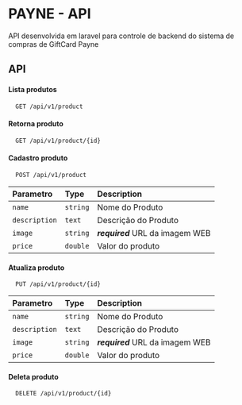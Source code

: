 
# PAYNE - API

API desenvolvida em laravel para controle de backend do sistema de compras de GiftCard Payne 


## API

#### Lista produtos

```http
  GET /api/v1/product
```
#### Retorna produto

```http
  GET /api/v1/product/{id}
```

#### Cadastro produto

```http
  POST /api/v1/product
```

| Parametro | Type     | Description                |
| :-------- | :------- | :------------------------- |
| `name` | `string` | Nome do Produto |
| `description` | `text` | Descrição do Produto |
| `image` | `string` | ***required*** URL da imagem WEB |
| `price` | `double` | Valor do produto |

#### Atualiza produto

```http
  PUT /api/v1/product/{id}
```

| Parametro | Type     | Description                |
| :-------- | :------- | :------------------------- |
| `name` | `string` | Nome do Produto |
| `description` | `text` | Descrição do Produto |
| `image` | `string` | ***required*** URL da imagem WEB |
| `price` | `double` | Valor do produto |

#### Deleta produto

```http
  DELETE /api/v1/product/{id}
```